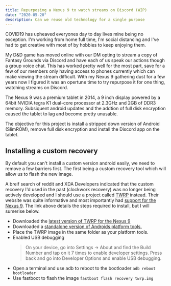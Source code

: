 ```yaml
---
title: Repurposing a Nexus 9 to watch streams on Discord (WIP)
date: "2020-05-20"
description: Can we reuse old technology for a single purpose
---
```


COVID19 has upheaved everyones day to day lives mine being no exception. I'm working from home full time, I'm social distancing and I've had to get creative with most of by hobbies to keep enjoying them.

My D&D game has moved online with our DM opting to stream a copy of Fantasy Grounds via Discord and have each of us speak our actions though a group voice chat. This has worked pretty well for the most part, save for a few of our members only having access to phones currently which can make viewing the stream difficult. With my Nexus 9 gathering dust for a few years now I figured it was an opertune time to try repurpose it for one thing, watching streams on Discord.

The Nexus 9 was a premium tablet in 2014, a 9 inch display powered by a 64bit NVIDIA tegra K1 dual-core processor at 2.3GHz and 2GB of DDR3 memory. Subsiquent android updates and the addtion of full disk encryption caused the tablet to lag and become pretty unusable. 

The objective for this project is install a stripped down version of Android (SlimROM), remove full disk encryption and install the Discord app on the tablet. 

## Installing a custom recovery
By default you can't install a custom version android easily, we need to remove a few barriers first. The first being a custom recovery tool which will allow us to flash the new image.

A breif search of reddit and XDA Developers indicated that the custom recovery I'd used in the past (clockwork recovery) was no longer being actively developed and I should use a project called [TWRP](https://twrp.me/about/) instead. Their website was quite informative and most importantly had [support for the Nexus 9](https://twrp.me/htc/htcnexus9.html#fastboot-install). The link above details the steps required to install, but I will sumerise below.

* Downloaded the [latest version of TWRP for the Nexus 9](https://eu.dl.twrp.me/flounder/)
* Downloaded a [standalone version of Androids platform tools.](https://developer.android.com/studio/releases/platform-tools)
* Place the TWRP image in the same folder as your platform tools.
* Enabled USB debugging 
    >On your device, go into Settings -> About and find the Build Number and tap on it 7 times to enable developer settings. Press back and go into Developer Options and enable USB debugging. 
* Open a terminal and use adb to reboot to the bootloader `adb reboot bootloader`
* Use fastboot to flash the image `fastboot flash recovery twrp.img`


